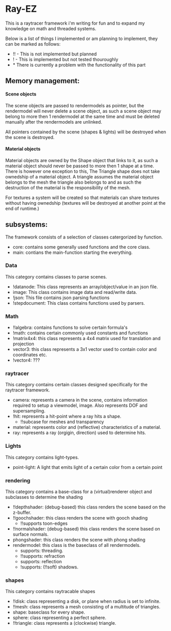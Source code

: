 # Ray-EZ
This is a raytracer framework i'm writing for fun and to expand my knowledge on math and threaded systems.

Below is a list of things I implemented or am planning to implement, they can be marked as follows:
* !! - This is not implemented but planned
* ! - This is implemented but not tested thouroughly
* \* There is currently a problem with the functionality of this part

## Memory management:

#### Scene objects
The scene objects are passed to rendermodels as pointer, but the rendermodel will never delete a scene object, as such a scene object may belong to more then 1 rendermodel at the same time and must be deleted manually after the rendermodels are unlinked.

All pointers contained by the scene (shapes & lights) will be destroyed when the scene is destroyed.

#### Material objects
Material objects are owned by the Shape object that links to it, as such a material object should never be passed to more then 1 shape at a time. There is however one exception to this, The Triangle shape does not take ownedship of a material object. A triangle assumes the material object belongs to the mesh the triangle also belongs to and as such the destruction of the material is the responsibility of the mesh.

For textures a system will be created so that materials can share textures without having ownedship (textures will be destroyed at another point at the end of runtime.)

## subsystems:
The framework consists of a selection of classes catergorized by function.
* core: contains some generally used functions and the core class.
* main: contians the main-function starting the everything.

### Data
This category contains classes to parse scenes.
* !datanode: This class represents an array/object/value in an json file.
* image: This class contains image data and read/write data.
* !json: This file contains json parsing functions
* !stepdocument: This class contains functions used by parsers.

### Math
* !!algebra: contains functions to solve certain formula's
* !math: contains certain commonly used constants and functions
* !matrix4x4: this class represents a 4x4 matrix used for translation and projection
* vector3: this class represents a 3x1 vector used to contain color and coordinates etc.
* !vector4: ???

### raytracer
This category contains certain classes designed specifically for the raytracer framework.
* camera: represents a camera in the scene, contains information required to setup a viewmodel, image. Also represents DOF and supersampling.
* !hit: represents a hit-point where a ray hits a shape.
    + !!subcase for meshes and transparency
* material: represents color and (reflective) characteristics of a material.
* ray: represents a ray (orgigin, direction) used to determine hits.


### Lights
This category contains light-types.
* point-light: A light that emits light of a certain color from a certain point

### rendering
This category contains a base-class for a (virtual)renderer object and subclasses to determine the shading
* !!depthshader: (debug-based) this class renders the scene based on the z-buffer.
* !!goochshader: this class renders the scene with gooch shading
    + !!supports toon-edges
* !!normalshader: (debug-based) this class renders the scene based on surface normals.
* phongshader: this class renders the scene with phong shading
* rendermodel: this class is the baseclass of all rendermodels.
    + supports: threading.
    + !!supports: refraction
    + supports: reflection
    + !supports: (!!soft) shadows.

### shapes
This category contains raytracable shapes
* !!disk: class representing a disk, or plane when radius is set to infinite.
* !!mesh: class represents a mesh consisting of a multitude of triangles.
* shape: baseclass for every shape.
* sphere: class representing a perfect sphere.
* !!triangle: class represents a (clockwise) triangle.
